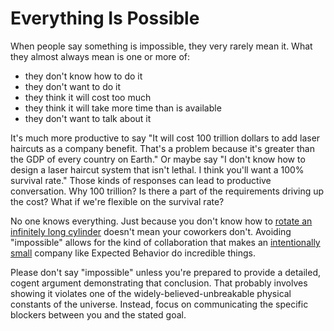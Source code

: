 # Everything Is Possible
When people say something is impossible, they very rarely mean it. What they almost always mean is one or more of:
- they don't know how to do it
- they don't want to do it
- they think it will cost too much
- they think it will take more time than is available
- they don't want to talk about it

It's much more productive to say "It will cost 100 trillion dollars to add laser haircuts as a company benefit. That's a problem because it's greater than the GDP of every country on Earth." Or maybe say "I don't know how to design a laser haircut system that isn't lethal. I think you'll want a 100% survival rate." Those kinds of responses can lead to productive conversation. Why 100 trillion? Is there a part of the requirements driving up the cost? What if we're flexible on the survival rate?

No one knows everything. Just because you don't know how to [rotate an infinitely long cylinder](https://en.wikipedia.org/wiki/Tipler_cylinder) doesn't mean your coworkers don't. Avoiding "impossible" allows for the kind of collaboration that makes an [intentionally small](intentionally_small.md) company like Expected Behavior do incredible things.

Please don't say "impossible" unless you're prepared to provide a detailed, cogent argument demonstrating that conclusion. That probably involves showing it violates one of the widely-believed-unbreakable physical constants of the universe. Instead, focus on communicating the specific blockers between you and the stated goal.

